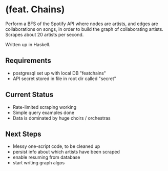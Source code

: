 # (feat. Chains)

Perform a BFS of the Spotify API where nodes are artists, and edges are collaborations on songs, in order to build the graph of collaborating artists. Scrapes about 20 artists per second.

Written up in Haskell.

## Requirements

- postgresql set up with local DB "featchains"
- API secret stored in file in root dir called "secret"

## Current Status

- Rate-limited scraping working
- Simple query examples done
- Data is dominated by huge choirs / orchestras

## Next Steps

- Messy one-script code, to be cleaned up
- persist info about which artists have been scraped
- enable resuming from database
- start writing graph algos
